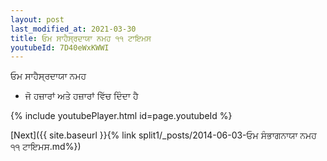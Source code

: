 ```yaml
---
layout: post
last_modified_at: 2021-03-30
title: ਓਮ ਸਾਹੈਸ੍ਰਦਾਯਾ ਨਮਹ ੧੧ ਟਾਇਮਸ
youtubeId: 7D40eWxKWWI
---
```

 
 
 ਓਮ ਸਾਹੈਸ੍ਰਦਾਯਾ ਨਮਹ  
 
 -  ਜੋ ਹਜ਼ਾਰਾਂ ਅਤੇ ਹਜ਼ਾਰਾਂ ਵਿੱਚ ਦਿੰਦਾ ਹੈ 
 
  
 
  
 
 
 
 
 
 


{% include youtubePlayer.html id=page.youtubeId %}
 
[Next]({{ site.baseurl }}{% link  split1/_posts/2014-06-03-ਓਮ ਸੰਭਾਗਨਾਯਾ ਨਮਹ ੧੧ ਟਾਇਮਸ.md%})
 
